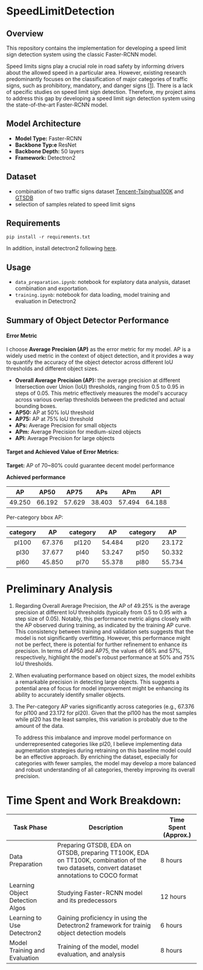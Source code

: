 # SpeedLimitDetection
## Overview
This repository contains the implementation for developing a speed limit sign detection system using the classic Faster-RCNN model.

Speed limits signs play a crucial role in road safety by informing drivers about the allowed speed in a particular area. However, existing research predominantly focuses on the classification of major categories of traffic signs, such as prohibitory, mandatory, and danger signs [[1](https://www.sciencedirect.com/science/article/pii/S092523121830924X)]. There is a lack of specific studies on speed limit sign detection. Therefore, my project aims to address this gap by developing a speed limit sign detection system using the state-of-the-art Faster-RCNN model.

## Model Architecture
- **Model Type:** Faster-RCNN
- **Backbone Typ:e** ResNet
- **Backbone Depth:** 50 layers
- **Framework:** Detectron2

## Dataset
- combination of two traffic signs dataset [Tencent-Tsinghua100K](https://cg.cs.tsinghua.edu.cn/traffic-sign/) and [GTSDB](https://www.google.com/url?sa=t&rct=j&q=&esrc=s&source=web&cd=&cad=rja&uact=8&ved=2ahUKEwiyiZjHsZyDAxVf8rsIHTw8A_EQFnoECA0QAQ&url=https%3A%2F%2Fbenchmark.ini.rub.de%2F&usg=AOvVaw3ydXAIMKQ2BxWRtbpCBe9c&opi=89978449)
- selection of samples related to speed limit signs

## Requirements
```
pip install -r requirements.txt
```
In addition, install detectron2 following [here](https://detectron2.readthedocs.io/en/latest/tutorials/install.html).

## Usage
- `data_preparation.ipynb`: notebook for explatory data analysis, dataset combination and exportation.
- `training.ipynb`: notebook for data loading, model training and evaluation in Detectron2

## Summary of Object Detector Performance

#### Error Metric

I choose **Average Precision (AP)** as the error metric for my model. AP is a widely used metric in the context of object detection, and it provides a way to quantify the accuracy of the object detector across different IoU thresholds and different object sizes. 

- **Overall Average Precision (AP):** the average precision at different Intersection over Union (IoU) thresholds, ranging from 0.5 to 0.95 in steps of 0.05. This metric effectively measures the model's accuracy across various overlap thresholds between the predicted and actual bounding boxes.
- **AP50:** AP at 50% IoU threshold
- **AP75:** AP at 75% IoU threshold
- **APs:** Average Precision for small objects
- **APm:** Average Precision for medium-sized objects
- **APl:** Average Precision for large objects

#### Target and Achieved Value of Error Metrics:

**Target:** AP of 70~80% could guarantee decent model performance

**Achieved performance**

|   AP   |  AP50  |  AP75  |  APs   |  APm   |  APl   |
| :----: | :----: | :----: | :----: | :----: | :----: |
| 49.250 | 66.192 | 57.629 | 38.403 | 57.494 | 64.188 |

Per-category bbox AP:

| category |   AP   | category |   AP   | category |   AP   |
| :------: | :----: | :------: | :----: | :------: | :----: |
|  pl100   | 67.376 |  pl120   | 54.484 |   pl20   | 23.172 |
|   pl30   | 37.677 |   pl40   | 53.247 |   pl50   | 50.332 |
|   pl60   | 45.850 |   pl70   | 55.378 |   pl80   | 55.734 |

# Preliminary Analysis

1. Regarding Overall Average Precision, the AP of 49.25% is the average precision at different IoU thresholds (typically from 0.5 to 0.95 with a step size of 0.05). Notably, this performance metric aligns closely with the AP observed during training, as indicated by the training AP curve. This consistency between training and validation sets suggests that the model is not significantly overfitting. However, this performance might not be perfect, there is potential for further refinement to enhance its precision. In terms of AP50 and AP75, the values of 66% and 57%, respectively, highlight the model's robust performance at 50% and 75% IoU thresholds. 

2. When evaluating performance based on object sizes, the model exhibits a remarkable precision in detecting large objects. This suggests a potential area of focus for model improvement might be enhancing its ability to accurately identify smaller objects.

3. The Per-category AP varies significantly across categories (e.g., 67.376 for pl100 and 23.172 for pl20). Given that the pl100 has the most samples while pl20 has the least samples, this variation is probably due to the amount of the data. 

   To address this imbalance and improve model performance on underrepresented categories like pl20, I believe implementing data augmentation strategies during retraining on this baseline model could be an effective approach. By enriching the dataset, especially for categories with fewer samples, the model may develop a more balanced and robust understanding of all categories, thereby improving its overall precision.

   

# Time Spent and Work Breakdown:

| Task Phase                      | Description                                                  | Time Spent (Approx.) |
| ------------------------------- | ------------------------------------------------------------ | -------------------- |
| Data Preparation                | Preparing GTSDB, EDA on GTSDB, preparing TT100K, EDA on TT100K, combination of the two datasets, convert dataset annotations to COCO format | 8 hours              |
| Learning Object Detection Algos | Studying Faster-RCNN model and its predecessors              | 12 hours             |
| Learning to Use Detectron2      | Gaining proficiency in using the Detectron2 framework for trainig object detection models | 6 hours              |
| Model Training and Evaluation   | Training of the model, model evaluation, and analysis        | 8 hours              |


